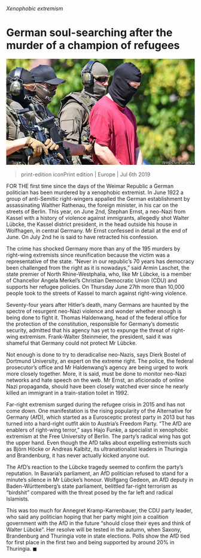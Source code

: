 ###### Xenophobic extremism

# German soul-searching after the murder of a champion of refugees 

![image](images/20190706_EUP001_0.jpg) 

> print-edition iconPrint edition | Europe | Jul 6th 2019 

FOR THE first time since the days of the Weimar Republic a German politician has been murdered by a xenophobic extremist. In June 1922 a group of anti-Semitic right-wingers appalled the German establishment by assassinating Walther Rathenau, the foreign minister, in his car on the streets of Berlin. This year, on June 2nd, Stephan Ernst, a neo-Nazi from Kassel with a history of violence against immigrants, allegedly shot Walter Lübcke, the Kassel district president, in the head outside his house in Wolfhagen, in central Germany. Mr Ernst confessed in detail at the end of June. On July 2nd he is said to have retracted his confession. 

The crime has shocked Germany more than any of the 195 murders by right-wing extremists since reunification because the victim was a representative of the state. “Never in our republic’s 70 years has democracy been challenged from the right as it is nowadays,” said Armin Laschet, the state premier of North Rhine-Westphalia, who, like Mr Lübcke, is a member of Chancellor Angela Merkel’s Christian Democratic Union (CDU) and supports her refugee policies. On Thursday June 27th more than 10,000 people took to the streets of Kassel to march against right-wing violence. 

Seventy-four years after Hitler’s death, many Germans are haunted by the spectre of resurgent neo-Nazi violence and wonder whether enough is being done to fight it. Thomas Haldenwang, head of the federal office for the protection of the constitution, responsible for Germany’s domestic security, admitted that his agency has yet to expunge the threat of right-wing extremism. Frank-Walter Steinmeier, the president, said it was shameful that Germany could not protect Mr Lübcke. 

Not enough is done to try to deradicalise neo-Nazis, says Dierk Bostel of Dortmund University, an expert on the extreme right. The police, the federal prosecutor’s office and Mr Haldenwang’s agency are being urged to work more closely together. More, it is said, must be done to monitor neo-Nazi networks and hate speech on the web. Mr Ernst, an aficionado of online Nazi propaganda, should have been closely watched ever since he nearly killed an immigrant in a train-station toilet in 1992. 

Far-right extremism surged during the refugee crisis in 2015 and has not come down. One manifestation is the rising popularity of the Alternative for Germany (AfD), which started as a Eurosceptic protest party in 2013 but has turned into a hard-right outfit akin to Austria’s Freedom Party. “The AfD are enablers of right-wing terror,” says Hajo Funke, a specialist in xenophobic extremism at the Free University of Berlin. The party’s radical wing has got the upper hand. Even though the AfD talks about expelling extremists such as Björn Höcke or Andreas Kalbitz, its ultranationalist leaders in Thuringia and Brandenburg, it has never actually kicked anyone out. 

The AfD’s reaction to the Lübcke tragedy seemed to confirm the party’s reputation. In Bavaria’s parliament, an AfD politician refused to stand for a minute’s silence in Mr Lübcke’s honour. Wolfgang Gedeon, an AfD deputy in Baden-Württemberg’s state parliament, belittled far-right terrorism as “birdshit” compared with the threat posed by the far left and radical Islamists. 

This was too much for Annegret Kramp-Karrenbauer, the CDU party leader, who said any politician hoping that her party might join a coalition government with the AfD in the future “should close their eyes and think of Walter Lübcke”. Her resolve will be tested in the autumn, when Saxony, Brandenburg and Thuringia vote in state elections. Polls show the AfD tied for first place in the first two and being supported by around 20% in Thuringia. ◼ 

